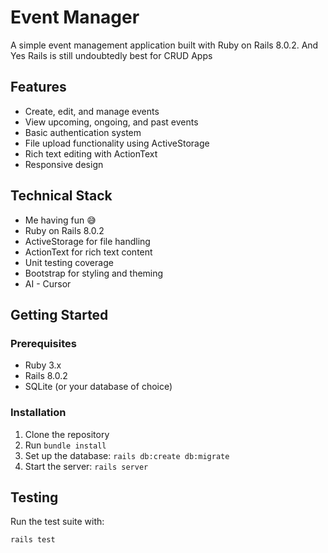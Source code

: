 # Event Manager

A simple event management application built with Ruby on Rails 8.0.2.
And Yes Rails is still undoubtedly best for CRUD Apps

## Features

- Create, edit, and manage events
- View upcoming, ongoing, and past events
- Basic authentication system
- File upload functionality using ActiveStorage
- Rich text editing with ActionText
- Responsive design

## Technical Stack

- Me having fun 😅
- Ruby on Rails 8.0.2
- ActiveStorage for file handling
- ActionText for rich text content
- Unit testing coverage
- Bootstrap for styling and theming
- AI - Cursor

## Getting Started

### Prerequisites

- Ruby 3.x
- Rails 8.0.2
- SQLite (or your database of choice)

### Installation

1. Clone the repository
2. Run `bundle install`
3. Set up the database: `rails db:create db:migrate`
4. Start the server: `rails server`

## Testing

Run the test suite with:

```
rails test
```
